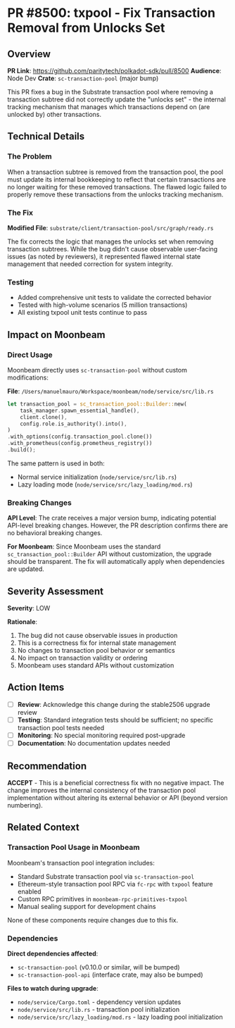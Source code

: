 # PR #8500: txpool - Fix Transaction Removal from Unlocks Set

## Overview

**PR Link**: https://github.com/paritytech/polkadot-sdk/pull/8500
**Audience**: Node Dev
**Crate**: `sc-transaction-pool` (major bump)

This PR fixes a bug in the Substrate transaction pool where removing a transaction subtree did not correctly update the "unlocks set" - the internal tracking mechanism that manages which transactions depend on (are unlocked by) other transactions.

## Technical Details

### The Problem

When a transaction subtree is removed from the transaction pool, the pool must update its internal bookkeeping to reflect that certain transactions are no longer waiting for these removed transactions. The flawed logic failed to properly remove these transactions from the unlocks tracking mechanism.

### The Fix

**Modified File**: `substrate/client/transaction-pool/src/graph/ready.rs`

The fix corrects the logic that manages the unlocks set when removing transaction subtrees. While the bug didn't cause observable user-facing issues (as noted by reviewers), it represented flawed internal state management that needed correction for system integrity.

### Testing

- Added comprehensive unit tests to validate the corrected behavior
- Tested with high-volume scenarios (5 million transactions)
- All existing txpool unit tests continue to pass

## Impact on Moonbeam

### Direct Usage

Moonbeam directly uses `sc-transaction-pool` without custom modifications:

**File**: `/Users/manuelmauro/Workspace/moonbeam/node/service/src/lib.rs`
```rust
let transaction_pool = sc_transaction_pool::Builder::new(
    task_manager.spawn_essential_handle(),
    client.clone(),
    config.role.is_authority().into(),
)
.with_options(config.transaction_pool.clone())
.with_prometheus(config.prometheus_registry())
.build();
```

The same pattern is used in both:
- Normal service initialization (`node/service/src/lib.rs`)
- Lazy loading mode (`node/service/src/lazy_loading/mod.rs`)

### Breaking Changes

**API Level**: The crate receives a major version bump, indicating potential API-level breaking changes. However, the PR description confirms there are no behavioral breaking changes.

**For Moonbeam**: Since Moonbeam uses the standard `sc_transaction_pool::Builder` API without customization, the upgrade should be transparent. The fix will automatically apply when dependencies are updated.

## Severity Assessment

**Severity**: LOW

**Rationale**:
1. The bug did not cause observable issues in production
2. This is a correctness fix for internal state management
3. No changes to transaction pool behavior or semantics
4. No impact on transaction validity or ordering
5. Moonbeam uses standard APIs without customization

## Action Items

- [ ] **Review**: Acknowledge this change during the stable2506 upgrade review
- [ ] **Testing**: Standard integration tests should be sufficient; no specific transaction pool tests needed
- [ ] **Monitoring**: No special monitoring required post-upgrade
- [ ] **Documentation**: No documentation updates needed

## Recommendation

**ACCEPT** - This is a beneficial correctness fix with no negative impact. The change improves the internal consistency of the transaction pool implementation without altering its external behavior or API (beyond version numbering).

## Related Context

### Transaction Pool Usage in Moonbeam

Moonbeam's transaction pool integration includes:
- Standard Substrate transaction pool via `sc-transaction-pool`
- Ethereum-style transaction pool RPC via `fc-rpc` with `txpool` feature enabled
- Custom RPC primitives in `moonbeam-rpc-primitives-txpool`
- Manual sealing support for development chains

None of these components require changes due to this fix.

### Dependencies

**Direct dependencies affected**:
- `sc-transaction-pool` (v0.10.0 or similar, will be bumped)
- `sc-transaction-pool-api` (interface crate, may also be bumped)

**Files to watch during upgrade**:
- `node/service/Cargo.toml` - dependency version updates
- `node/service/src/lib.rs` - transaction pool initialization
- `node/service/src/lazy_loading/mod.rs` - lazy loading pool initialization
